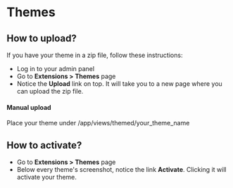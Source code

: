 # Themes

## How to upload?

If you have your theme in a zip file, follow these instructions:

* Log in to your admin panel
* Go to **Extensions &gt; Themes** page
* Notice the **Upload** link on top. It will take you to a new page where you can upload the zip file.

#### Manual upload

Place your theme under /app/views/themed/your\_theme\_name

## How to activate?

* Go to **Extensions &gt; Themes** page
* Below every theme's screenshot, notice the link **Activate**. Clicking it will activate your theme.